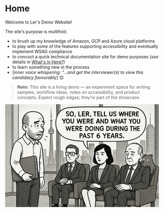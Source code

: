 # Home

Welcome to Ler's Demo Website!

The site's purpose is multifold:

- to brush up my knowledge of Amazon, GCP and Azure cloud platforms
- to play with some of the features supporting accessibility and eventually implement WSAG compliance
- to concoct a quick technical documentation site for demo purposes (*see* details in [What's in Here?](whatsinhere.md))
- to learn something new in the process
- \[*inner voice whispering: "...and get the interviewer(s) to view this candidacy favourably*] 😊

> **Note:** This site is a living demo — an experiment space for writing samples, workflow ideas, notes on accessibility, and product concepts. Expect rough edges; they’re part of the showcase.

![Interview illustration - image as seen by my inner eye, during an 'internal dialog'](img/OPS_interview.png)
